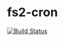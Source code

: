 # fs2-cron
[![Build Status](https://travis-ci.org/fthomas/fs2-cron.svg?branch=master)](https://travis-ci.org/fthomas/fs2-cron)
